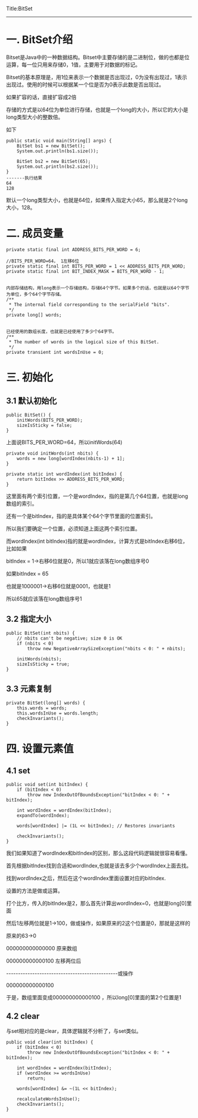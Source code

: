 Title:BitSet

---

# 一. BitSet介绍

Bitset是Java中的一种数据结构。Bitset中主要存储的是二进制位，做的也都是位运算，每一位只用来存储0，1值，主要用于对数据的标记。

Bitset的基本原理是，用1位来表示一个数据是否出现过，0为没有出现过，1表示出现过。使用的时候可以根据某一个位是否为0表示此数是否出现过。

如果扩容的话，直接扩容成2倍

存储的方式是以64位为单位进行存储，也就是一个long的大小，所以它的大小是long类型大小的整数倍。

如下

```
public static void main(String[] args) {
    BitSet bs1 = new BitSet();
    System.out.println(bs1.size());
    	
    BitSet bs2 = new BitSet(65);
    System.out.println(bs2.size());
}
-------执行结果
64
128
```

默认一个long类型大小，也就是64位，如果传入指定大小65，那么就是2个long大小，128。



# 二. 成员变量

```
private static final int ADDRESS_BITS_PER_WORD = 6;

//BITS_PER_WORD=64， 1左移6位
private static final int BITS_PER_WORD = 1 << ADDRESS_BITS_PER_WORD;
private static final int BIT_INDEX_MASK = BITS_PER_WORD - 1;


内部存储结构，用long表示一个存储结构，存储64个字节。如果多个的话，也就是以64个字节为单位，多个64个字节存储。
/**
 * The internal field corresponding to the serialField "bits".
 */
private long[] words;


已经使用的数组长度，也就是已经使用了多少个64字节。
/**
 * The number of words in the logical size of this BitSet.
 */
private transient int wordsInUse = 0;
```



# 三. 初始化

## 3.1 默认初始化

```
public BitSet() {
    initWords(BITS_PER_WORD);
    sizeIsSticky = false;
}
```

上面说BITS_PER_WORD=64，所以initWords(64)

```
private void initWords(int nbits) {
    words = new long[wordIndex(nbits-1) + 1];
}
```

```
private static int wordIndex(int bitIndex) {
    return bitIndex >> ADDRESS_BITS_PER_WORD;
}
```

这里面有两个索引位置，一个是wordIndex，指的是第几个64位置，也就是long数组的索引。

还有一个是bitIndex，指的是具体某个64个字节里面的位置索引。

所以我们要确定一个位置，必须知道上面这两个索引位置。

而wordIndex(int bitIndex)指的就是wordIndex，计算方式是bitIndex右移6位，比如如果

bitIndex = 1->右移6位就是0，所以1就应该落在long数组序号0

如果bitIndex = 65

也就是1000001->右移6位就是0001，也就是1

所以65就应该落在long数组序号1



## 3.2 指定大小

```
public BitSet(int nbits) {
    // nbits can't be negative; size 0 is OK
    if (nbits < 0)
        throw new NegativeArraySizeException("nbits < 0: " + nbits);

    initWords(nbits);
    sizeIsSticky = true;
}
```



## 3.3 元素复制

```
private BitSet(long[] words) {
    this.words = words;
    this.wordsInUse = words.length;
    checkInvariants();
}
```



# 四. 设置元素值

## 4.1 set

```
public void set(int bitIndex) {
    if (bitIndex < 0)
        throw new IndexOutOfBoundsException("bitIndex < 0: " + bitIndex);

    int wordIndex = wordIndex(bitIndex);
    expandTo(wordIndex);

    words[wordIndex] |= (1L << bitIndex); // Restores invariants

    checkInvariants();
}
```

我们如果知道了wordIndex和bitIndex的区别，那么这段代码逻辑就很容易看懂。

首先根据bitIndex找到合适和wordIndex,也就是该去多少个wordIndex上面去找。

找到wordIndex之后，然后在这个wordIndex里面设置对应的bitIndex.

设置的方法是做或运算。

打个比方，传入的bitIndex是2，那么首先计算出wordIndex=0，也就是long[0]里面

然后1左移两位就是1->100，做或操作，如果原来的2这个位置是0，那就是这样的

原来的63->0

000000000000000 原来数组 

000000000000100 左移两位后

-----------------------------------------------或操作

000000000000100 

于是，数组里面变成000000000000100 ，所以long[0]里面的第2个位置是1



## 4.2 clear

与set相对应的是clear，具体逻辑就不分析了，与set类似。

```
public void clear(int bitIndex) {
    if (bitIndex < 0)
        throw new IndexOutOfBoundsException("bitIndex < 0: " + bitIndex);

    int wordIndex = wordIndex(bitIndex);
    if (wordIndex >= wordsInUse)
        return;

    words[wordIndex] &= ~(1L << bitIndex);

    recalculateWordsInUse();
    checkInvariants();
}
```





